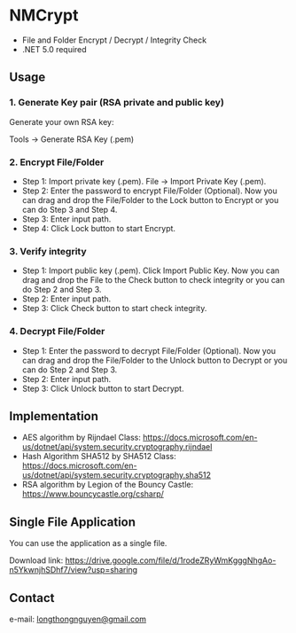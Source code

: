 # NMCrypt
* File and Folder Encrypt / Decrypt / Integrity Check
* .NET 5.0 required

## Usage
### 1. Generate Key pair (RSA private and public key)
Generate your own RSA key:

Tools -> Generate RSA Key (.pem)
### 2. Encrypt File/Folder
* Step 1: Import private key (.pem). File -> Import Private Key (.pem).
* Step 2: Enter the password to encrypt File/Folder (Optional).
Now you can drag and drop the File/Folder to the Lock button to Encrypt or you can do Step 3 and Step 4.
* Step 3: Enter input path.
* Step 4: Click Lock button to start Encrypt.
### 3. Verify integrity
* Step 1: Import public key (.pem). Click Import Public Key.
Now you can drag and drop the File to the Check button to check integrity or you can do Step 2 and Step 3.
* Step 2: Enter input path.
* Step 3: Click Check button to start check integrity.
### 4. Decrypt File/Folder
* Step 1: Enter the password to decrypt File/Folder (Optional).
Now you can drag and drop the File/Folder to the Unlock button to Decrypt or you can do Step 2 and Step 3.
* Step 2: Enter input path.
* Step 3: Click Unlock button to start Decrypt.
## Implementation
* AES algorithm by Rijndael Class: https://docs.microsoft.com/en-us/dotnet/api/system.security.cryptography.rijndael
* Hash Algorithm SHA512 by SHA512 Class: https://docs.microsoft.com/en-us/dotnet/api/system.security.cryptography.sha512
* RSA algorithm by Legion of the Bouncy Castle: https://www.bouncycastle.org/csharp/
## Single File Application
You can use the application as a single file.

Download link: https://drive.google.com/file/d/1rodeZRyWmKgggNhgAo-n5YkwnjhSDhf7/view?usp=sharing

## Contact
e-mail: longthongnguyen@gmail.com